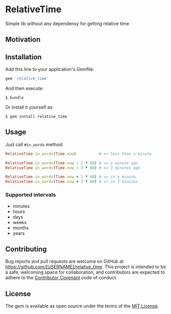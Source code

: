 # RelativeTime
Simple lib without any dependensy for getting relative time

## Motivation

## Installation
Add this line to your application's Gemfile:

```ruby
gem 'relative_time'
```

And then execute:

    $ bundle

Or install it yourself as:

    $ gem install relative_time

## Usage
Just call `#in_words` method:

```ruby
RelativeTime.in_words(Time.now)          # => less than a minute

RelativeTime.in_words(Time.now - 1 * 60) # => a minute ago
RelativeTime.in_words(Time.now - 3 * 60) # => 3 minutes ago

RelativeTime.in_words(Time.now + 1 * 60) # => in a minute
RelativeTime.in_words(Time.now + 3 * 60) # => in 3 minutes
```

### Supported intervals

* minutes
* hours
* days
* weeks
* months
* years

## Contributing
Bug reports and pull requests are welcome on GitHub at https://github.com/[USERNAME]/relative_time. This project is intended to be a safe, welcoming space for collaboration, and contributors are expected to adhere to the [Contributor Covenant](http://contributor-covenant.org) code of conduct.

## License
The gem is available as open source under the terms of the [MIT License](http://opensource.org/licenses/MIT).

